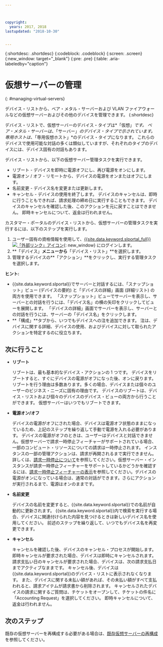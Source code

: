 ```yaml
---



copyright:
  years: 2017, 2018
lastupdated: "2018-10-30"


---
```


{:shortdesc: .shortdesc}
{:codeblock: .codeblock}
{:screen: .screen}
{:new_window: target="_blank"}
{:pre: .pre}
{:table: .aria-labeledby="caption"}


# 仮想サーバーの管理
{: #managing-virtual-servers}

デバイス・リストから、ベア・メタル・サーバーおよび VLAN ファイアウォールなどの仮想サーバーおよびその他のデバイスを管理できます。
{:shortdesc}

デバイス・リストで、仮想サーバーのデバイス・タイプは*「仮想」*です。 ベア・メタル・サーバーは、*「サーバー」*のデバイス・タイプで示されています。 専用ホストは、*「専用仮想ホスト」*のデバイス・タイプになります。 これらのデバイスで使用可能な対話の多くは類似していますが、それぞれのタイプのデバイスには、デバイス固有の対話もあります。

デバイス・リストから、以下の仮想サーバー管理タスクを実行できます。
* リブート -  デバイスを即時に電源オフにし、再び電源をオンにします。
* 電源オン / オフ - リモートから、デバイスの電源をオンまたはオフにします。
* 名前変更 - デバイス名を変更または更新します。
* キャンセル - デバイスの使用を終了します。 デバイスのキャンセルは、即時に行うこともできれば、請求処理の締め日に実行することもできます。 デバイスのキャンセルを確認した後、このアクションを元に戻すことはできません。 即時キャンセルについて、返金は行われません。

カスタマー・ポータルのデバイス・リストから、仮想サーバーの管理タスクを実行するには、以下のステップを実行します。  
1. ユーザー固有の資格情報を使用して、[{{site.data.keyword.slportal_full}} ![「外部リンク」アイコン](../icons/launch-glyph.svg "「外部リンク」アイコン")](https://control.softlayer.com/){: new_window} にログインします。 
2. **「デバイス」**メニューから**「デバイス・リスト」**を選択します。
3. 管理するデバイスの**「アクション」**をクリックし、実行する管理タスクを選択します。

**ヒント:** 
* {{site.data.keyword.slportal}}でサーバーと対話するには、「スナップショット」ビュー (デバイスの要約) と「デバイスの詳細」画面 (詳細リスト) の両方を使用できます。 「スナップショット」ビューでサーバーを表示し、サーバーとの対話を行うには、「デバイス名」の横の矢印をクリックしてビューを展開します。 「デバイスの詳細」画面でサーバーを表示し、サーバーとの対話を行うには、サーバーの「デバイス名」をクリックします。
* **「構成」**タブから、いつでもデバイスへの注を追加できます。 注は、デバイスに関する詳細、デバイスの使用、およびデバイスに対して取られたアクションを特定するのに役立ちます。

## 次に行うこと
* **リブート**

    リブートは、最も基本的なデバイス・アクションの 1 つです。 デバイスをリブートすると、すぐにデバイスの電源がオフになった後、オンに戻ります。リブートを行う理由は多数あります。多くの場合、デバイスまたは個々のユーザーのビジネス・ニーズに固有の理由です。 デバイスのリブートは、デバイス・リストおよび個々のデバイスのデバイス・ビューの両方から行うことができます。 仮想サーバーはいつでもリブートできます。  

* **電源オン/オフ**

    デバイスの電源がオフにされた場合、デバイスは電源オフ状態のままになっているため、上記のステップを繰り返して手動で電源を入れる必要があります。 デバイスの電源がオフのときは、ユーザーはデバイスと対話できません。仮想サーバーで請求一時停止フィーチャーがサポートされている場合、一部のコンピュート・リソースについての請求は一時停止されます。 インスタンスの一部の管理アクションは、請求が再開されるまで実行できません。 詳しくは、[請求一時停止について](vsi_about_suspend.html)を参照してください。仮想サーバー・インスタンスが請求一時停止フィーチャーをサポートしているかどうかを確認するには、[請求一時停止フィーチャーの表示](vsi_viewing_suspend.html)を参照してください。デバイスの電源がオンになっている場合は、通常の対話ができます。さらにアクションが実行されるまで、電源はオンのままです。

* **名前変更**

  デバイスの名前を変更すると、{{site.data.keyword.slportal}}での名前が自動的に更新されます。 {{site.data.keyword.slportal}}内で検索を実行する場合、デバイスに関連付けられた内容を見つけるときは新しいデバイス名を使用してください。 前述のステップを繰り返して、いつでもデバイス名を再変更できます。

* **キャンセル**

  キャンセルを確認した後、デバイスのキャンセル・プロセスが開始します。 即時キャンセルが要求された場合、デバイスは即時にキャンセルされます。 請求支払い日のキャンセルが要求された場合、デバイスは、次の請求支払日までアクティブなままです。 キャンセル後、デバイスは{{site.data.keyword.slportal}}のデバイス・リストに表示されなくなります。 また、デバイスに関する未払い額があれば、その未払い額がすべて支払われると、請求アイテムが請求書から削除されます。 キャンセルされたデバイスの請求に関するご質問は、チケットをオープンして、チケットの件名に「Accounting Request」を選択してください。 即時キャンセルについて、返金は行われません。
  
## 次のステップ
既存の仮想サーバーを再構成する必要がある場合は、[既存仮想サーバーの再構成](../vsi/vsi_reconfigure.html)を参照してください。

